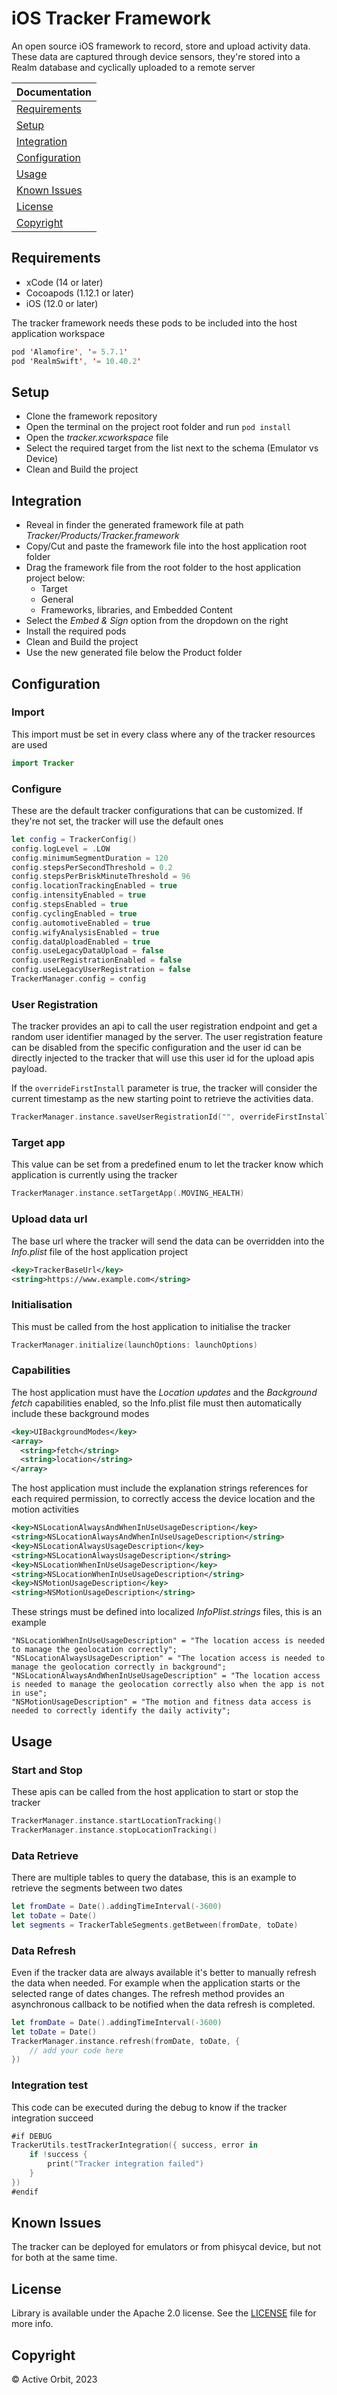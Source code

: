 # **iOS Tracker Framework**

An open source iOS framework to record, store and upload activity data. These data are captured through device sensors, they're stored into a Realm database and cyclically uploaded to a remote server

| Documentation                 |
|-------------------------------|
| [Requirements](#requirements) |
| [Setup](#setup)               |
| [Integration](#integration)   |
| [Configuration](#configuration)   |
| [Usage](#usage)           |
| [Known Issues](#known-issues)       |
| [License](#license)           |
| [Copyright](#copyright)       |

## Requirements

- xCode (14 or later)
- Cocoapods (1.12.1 or later)
- iOS (12.0 or later)

The tracker framework needs these pods to be included into the host application workspace

```swift
pod 'Alamofire', '= 5.7.1'
pod 'RealmSwift', '= 10.40.2'
```

## Setup

- Clone the framework repository
- Open the terminal on the project root folder and run `pod install`
- Open the *tracker.xcworkspace* file
- Select the required target from the list next to the schema (Emulator vs Device)
- Clean and Build the project

## Integration

- Reveal in finder the generated framework file at path *Tracker/Products/Tracker.framework*
- Copy/Cut and paste the framework file into the host application root folder
- Drag the framework file from the root folder to the host application project below:
    - Target
    - General
    - Frameworks, libraries, and Embedded Content
- Select the *Embed & Sign* option from the dropdown on the right
- Install the required pods
- Clean and Build the project
- Use the new generated file below the Product folder

## Configuration

### Import

This import must be set in every class where any of the tracker resources are used

```swift
import Tracker
```

### Configure

These are the default tracker configurations that can be customized. If they're not set, the tracker will use the default ones

```swift
let config = TrackerConfig()
config.logLevel = .LOW
config.minimumSegmentDuration = 120
config.stepsPerSecondThreshold = 0.2
config.stepsPerBriskMinuteThreshold = 96
config.locationTrackingEnabled = true
config.intensityEnabled = true
config.stepsEnabled = true
config.cyclingEnabled = true
config.automotiveEnabled = true
config.wifyAnalysisEnabled = true
config.dataUploadEnabled = true
config.useLegacyDataUpload = false
config.userRegistrationEnabled = false
config.useLegacyUserRegistration = false
TrackerManager.config = config
```

### User Registration

The tracker provides an api to call the user registration endpoint and get a random user identifier managed by the server. The user registration feature can be disabled from the specific configuration and the user id can be directly injected to the tracker that will use this user id for the upload apis payload.

If the `overrideFirstInstall` parameter is true, the tracker will consider the current timestamp as the new starting point to retrieve the activities data.

```swift
TrackerManager.instance.saveUserRegistrationId("", overrideFirstInstall: true)
```

### Target app

This value can be set from a predefined enum to let the tracker know which application is currently using the tracker

```swift
TrackerManager.instance.setTargetApp(.MOVING_HEALTH)
```

### Upload data url

The base url where the tracker will send the data can be overridden into the *Info.plist* file of the host application project

```xml
<key>TrackerBaseUrl</key>
<string>https://www.example.com</string>
```

### Initialisation

This must be called from the host application to initialise the tracker

```swift
TrackerManager.initialize(launchOptions: launchOptions)
```

### Capabilities

The host application must have the *Location updates* and the *Background fetch* capabilities enabled, so the Info.plist file must then automatically include these background modes

```xml
<key>UIBackgroundModes</key>
<array>
  <string>fetch</string>
  <string>location</string>
</array>
```

The host application must include the explanation strings references for each required permission, to correctly access the device location and the motion activities

```xml
<key>NSLocationAlwaysAndWhenInUseUsageDescription</key>
<string>NSLocationAlwaysAndWhenInUseUsageDescription</string>
<key>NSLocationAlwaysUsageDescription</key>
<string>NSLocationAlwaysUsageDescription</string>
<key>NSLocationWhenInUseUsageDescription</key>
<string>NSLocationWhenInUseUsageDescription</string>
<key>NSMotionUsageDescription</key>
<string>NSMotionUsageDescription</string>
```

These strings must be defined into localized *InfoPlist.strings* files, this is an example

```
"NSLocationWhenInUseUsageDescription" = "The location access is needed to manage the geolocation correctly";
"NSLocationAlwaysUsageDescription" = "The location access is needed to manage the geolocation correctly in background";
"NSLocationAlwaysAndWhenInUseUsageDescription" = "The location access is needed to manage the geolocation correctly also when the app is not in use";
"NSMotionUsageDescription" = "The motion and fitness data access is needed to correctly identify the daily activity";
```

## Usage

### Start and Stop

These apis can be called from the host application to start or stop the tracker

```swift
TrackerManager.instance.startLocationTracking()
TrackerManager.instance.stopLocationTracking()
```

### Data Retrieve

There are multiple tables to query the database, this is an example to retrieve the segments between two dates

```swift
let fromDate = Date().addingTimeInterval(-3600)
let toDate = Date()
let segments = TrackerTableSegments.getBetween(fromDate, toDate)
```

### Data Refresh

Even if the tracker data are always available it's better to manually refresh the data when needed. For example when the application starts or the selected range of dates changes. The refresh method provides an asynchronous callback to be notified when the data refresh is completed.

```swift
let fromDate = Date().addingTimeInterval(-3600)
let toDate = Date()
TrackerManager.instance.refresh(fromDate, toDate, {
    // add your code here
})
```

### Integration test

This code can be executed during the debug to know if the tracker integration succeed

```swift
#if DEBUG
TrackerUtils.testTrackerIntegration({ success, error in
    if !success {
        print("Tracker integration failed")
    }
})
#endif
```

## Known Issues

The tracker can be deployed for emulators or from phisycal device, but not for both at the same time.

## License

Library is available under the Apache 2.0 license. See the [LICENSE](./LICENSE) file for more info.

## Copyright

© Active Orbit, 2023
